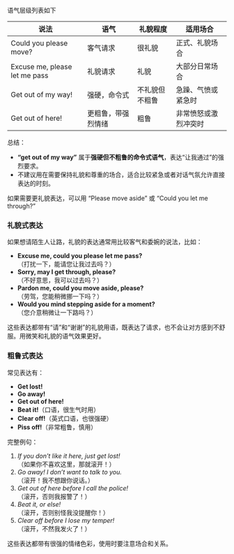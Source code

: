 语气层级列表如下

| 说法                          | 语气               | 礼貌程度       | 适用场合             |
| ----------------------------- | ------------------ | -------------- | -------------------- |
| Could you please move?        | 客气请求           | 很礼貌         | 正式、礼貌场合       |
| Excuse me, please let me pass | 礼貌请求           | 礼貌           | 大部分日常场合       |
| Get out of my way!            | 强硬，命令式       | 不礼貌但不粗鲁 | 急躁、气愤或紧急时   |
| Get out of here!              | 更粗鲁，带强烈情绪 | 粗鲁           | 非常愤怒或激烈冲突时 |

总结：

- **“get out of my way”** 属于**强硬但不粗鲁的命令式语气**，表达“让我通过”的强烈要求。
- 不建议用在需要保持礼貌和尊重的场合，适合比较紧急或者对话气氛允许直接表达的时刻。

如果需要更礼貌表达，可以用 “Please move aside” 或 “Could you let me through?”

### 礼貌式表达

如果想请陌生人让路，礼貌的表达通常用比较客气和委婉的说法，比如：

- **Excuse me, could you please let me pass?**  
     （打扰一下，能请您让我过去吗？）
- **Sorry, may I get through, please?**  
     （不好意思，我可以过去吗？）
- **Pardon me, could you move aside, please?**  
     （劳驾，您能稍微挪一下吗？）
- **Would you mind stepping aside for a moment?**  
     （您介意稍微让一下路吗？）

这些表达都带有“请”和“谢谢”的礼貌用语，既表达了请求，也不会让对方感到不舒服。用微笑和礼貌的语气效果更好。

### 粗鲁式表达

常见表达有：

- **Get lost!**
- **Go away!**
- **Get out of here!**
- **Beat it!**（口语，很生气时用）
- **Clear off!**（英式口语，也很强硬）
- **Piss off!**（非常粗鲁，慎用）

完整例句：

1. _If you don’t like it here, just get lost!_  
   （如果你不喜欢这里，那就滚开！）
2. _Go away! I don’t want to talk to you._  
   （滚开！我不想跟你说话。）
3. _Get out of here before I call the police!_  
   （滚开，否则我报警了！）
4. _Beat it, or else!_  
   （滚开，否则别怪我没提醒你！）
5. _Clear off before I lose my temper!_  
   （滚开，不然我发火了！）

这些表达都带有很强的情绪色彩，使用时要注意场合和关系。

